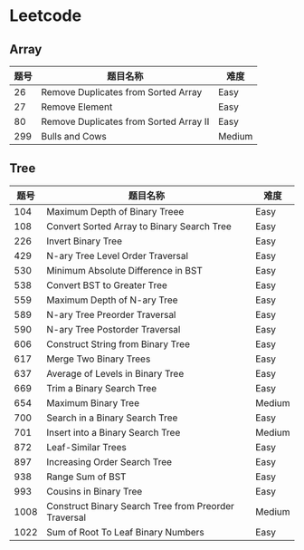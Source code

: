 # Leetcode

## Array

| 题号 |                题目名称                |  难度  |
| ---- | -------------------------------------- | ------ |
| 26   | Remove Duplicates from Sorted Array    | Easy   |
| 27   | Remove Element                         | Easy   |
| 80   | Remove Duplicates from Sorted Array II | Easy   |
| 299  | Bulls and Cows                         | Medium |

## Tree

| 题号 |                       题目名称                       |  难度  |
| ---- | ---------------------------------------------------- | ------ |
| 104  | Maximum Depth of Binary Treee                        | Easy   |
| 108  | Convert Sorted Array to Binary Search Tree           | Easy   |
| 226  | Invert Binary Tree                                   | Easy   |
| 429  | N-ary Tree Level Order Traversal                     | Easy   |
| 530  | Minimum Absolute Difference in BST                   | Easy   |
| 538  | Convert BST to Greater Tree                          | Easy   |
| 559  | Maximum Depth of N-ary Tree                          | Easy   |
| 589  | N-ary Tree Preorder Traversal                        | Easy   |
| 590  | N-ary Tree Postorder Traversal                       | Easy   |
| 606  | Construct String from Binary Tree                    | Easy   |
| 617  | Merge Two Binary Trees                               | Easy   |
| 637  | Average of Levels in Binary Tree                     | Easy   |
| 669  | Trim a Binary Search Tree                            | Easy   |
| 654  | Maximum Binary Tree                                  | Medium |
| 700  | Search in a Binary Search Tree                       | Easy   |
| 701  | Insert into a Binary Search Tree                     | Medium |
| 872  | Leaf-Similar Trees                                   | Easy   |
| 897  | Increasing Order Search Tree                         | Easy   |
| 938  | Range Sum of BST                                     | Easy   |
| 993  | Cousins in Binary Tree                               | Easy   |
| 1008 | Construct Binary Search Tree from Preorder Traversal | Medium |
| 1022 | Sum of Root To Leaf Binary Numbers                   | Easy   |